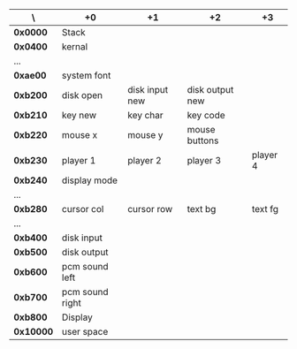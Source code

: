 \           | +0              | +1             | +2              | +3
------------|-----------------|----------------|-----------------|---------
**0x0000**  | Stack           |                |                 |
**0x0400**  | kernal          |                |                 |
...         |                 |                |                 |
**0xae00**  | system font     |                |                 |
**0xb200**  | disk open       | disk input new | disk output new |
**0xb210**  | key new         | key char       | key code        |
**0xb220**  | mouse x         | mouse y        | mouse buttons   |
**0xb230**  | player 1        | player 2       | player 3        | player 4
**0xb240**  | display mode    |                |                 |
...         |                 |                |                 |
**0xb280**  | cursor col      | cursor row     | text bg         | text fg
...         |                 |                |                 |
**0xb400**  | disk input      |                |                 |
**0xb500**  | disk output     |                |                 |
**0xb600**  | pcm sound left  |                |                 |
**0xb700**  | pcm sound right |                |                 |
**0xb800**  | Display         |                |                 |
**0x10000** | user space      |                |                 |
